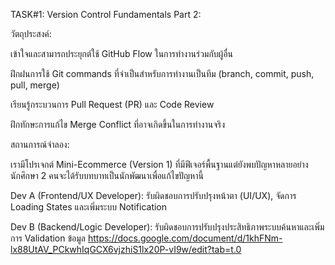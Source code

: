 TASK#1: Version Control Fundamentals Part 2:

วัตถุประสงค์:

เข้าใจและสามารถประยุกต์ใช้ GitHub Flow ในการทำงานร่วมกับผู้อื่น

ฝึกฝนการใช้ Git commands ที่จำเป็นสำหรับการทำงานเป็นทีม (branch, commit, push, pull, merge)

เรียนรู้กระบวนการ Pull Request (PR) และ Code Review

ฝึกทักษะการแก้ไข Merge Conflict ที่อาจเกิดขึ้นในการทำงานจริง

สถานการณ์จำลอง:

เรามีโปรเจกต์ Mini-Ecommerce (Version 1) ที่มีฟีเจอร์พื้นฐานแต่ยังพบปัญหาหลายอย่าง นักศึกษา 2 คนจะได้รับบทบาทเป็นนักพัฒนาเพื่อแก้ไขปัญหานี้

Dev A (Frontend/UX Developer): รับผิดชอบการปรับปรุงหน้าตา (UI/UX), จัดการ Loading States และเพิ่มระบบ Notification

Dev B (Backend/Logic Developer): รับผิดชอบการปรับปรุงประสิทธิภาพระบบค้นหาและเพิ่มการ Validation ข้อมูล
https://docs.google.com/document/d/1khFNm-lx88UtAV_PCkwhIqGCX6vjzhiS1lx20P-vI9w/edit?tab=t.0

